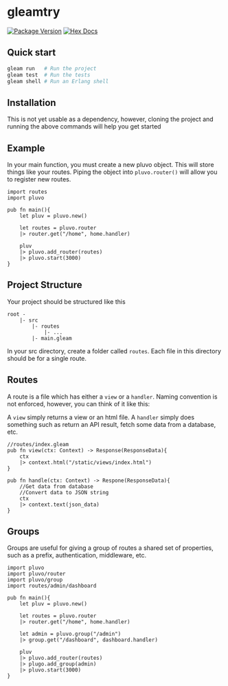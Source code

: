 # gleamtry

[![Package Version](https://img.shields.io/hexpm/v/gleamtry)](https://hex.pm/packages/gleamtry)
[![Hex Docs](https://img.shields.io/badge/hex-docs-ffaff3)](https://hexdocs.pm/gleamtry/)

## Quick start

```sh
gleam run   # Run the project
gleam test  # Run the tests
gleam shell # Run an Erlang shell
```

## Installation
This is not yet usable as a dependency, however, cloning the project and running the
above commands will help you get started

## Example
In your main function, you must create a new pluvo object. This will store things like your 
routes. Piping the object into `pluvo.router()` will allow you to register new routes.
```gleam 
import routes 
import pluvo

pub fn main(){
    let pluv = pluvo.new()

    let routes = pluvo.router
    |> router.get("/home", home.handler)

    pluv 
    |> pluvo.add_router(routes)
    |> pluvo.start(3000)
}
```

## Project Structure
Your project should be structured like this 
```
root -
    |- src
        |- routes 
            |- ...
        |- main.gleam
```
In your src directory, create a folder called `routes`. Each file in this directory 
should be for a single route. 

## Routes 
A route is a file which has either a `view` or a `handler`. Naming convention is 
not enforced, however, you can think of it like this:

A `view` simply returns a view or an html file.
A `handler` simply does something such as return an API result, fetch some data from a database, etc.

```gleam 
//routes/index.gleam
pub fn view(ctx: Context) -> Response(ResponseData){
    ctx 
    |> context.html("/static/views/index.html")
}

pub fn handle(ctx: Context) -> Respone(ResponseData){
    //Get data from database
    //Convert data to JSON string
    ctx 
    |> context.text(json_data)
}
```

## Groups
Groups are useful for giving a group of routes a shared set of properties, such as a prefix, authentication, middleware, etc.

```gleam 
import pluvo
import pluvo/router 
import pluvo/group
import routes/admin/dashboard

pub fn main(){
    let pluv = pluvo.new()

    let routes = pluvo.router
    |> router.get("/home", home.handler)

    let admin = pluvo.group("/admin")
    |> group.get("/dashboard", dashboard.handler)

    pluv 
    |> pluvo.add_router(routes)
    |> plugo.add_group(admin)
    |> pluvo.start(3000)
}
```
